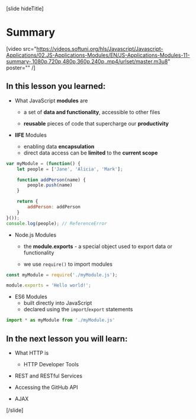 [slide hideTitle]
# Summary

[video src="https://videos.softuni.org/hls/Javascript/Javascript-Applications/02.JS-Applications-Modules/EN/JS-Applications-Modules-11-summary-,1080p,720p,480p,360p,240p,.mp4/urlset/master.m3u8" poster="" /]

## In this lesson you learned:

- What JavaScript **modules** are

	* a set of **data and functionality**, accessible to other files

    * **reusable** pieces of code that supercharge our **productivity**


- **IIFE** Modules
    * enabling data **encapsulation**
    * direct data access can be **limited** to the **current scope**

```js 
var myModule = (function() {
    let people = ['Jane', 'Alicia', 'Mark'];

    function addPerson(name) {
        people.push(name)
    }

    return {    
        addPerson: addPerson
    }
}());
console.log(people); // ReferenceError
```

- Node\.js Modules
  
	* the **module.exports** - a special object used to export data or functionality
  
    * we use `require()` to import modules

```js
const myModule = require('./myModule.js');

module.exports = 'Hello world!';
```

- ES6 Modules
	* built directly into JavaScript
	* declared using the `import`/`export` statements

```js
import * as myModule from './myModule.js'
```

## In the next lesson you will learn:

- What HTTP is
  * HTTP Developer Tools

- REST and RESTful Services

- Accessing the GitHub API​

- AJAX

[/slide]
